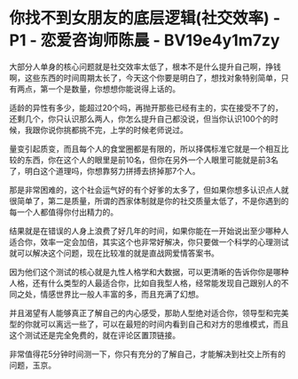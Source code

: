 # 你找不到女朋友的底层逻辑(社交效率) - P1 - 恋爱咨询师陈晨 - BV19e4y1m7zy

大部分人单身的核心问题就是社交效率太低了，根本不是什么提升自己啊，挣钱啊，这些东西的时间周期太长了，今天这个你要是明白了，想找对象特别简单，只有两点，第一个是数量，你想想你能说得上话的。

适龄的异性有多少，能超过20个吗，再抛开那些已经有主的，实在接受不了的，还剩几个，你只认识那么两人，你怎么提升自己都没说，但当你认识100个的时候，我跟你说你挑都挑不完，上学的时候老师说过。

量变引起质变，而且每个人的食堂圈都是有限的，所以择偶标准它就是一个相互比较的东西，你在这个人的眼里是前10名，但你在另外一个人眼里可能就是前3名了，明白这个道理吗，你想靠努力拼搏去挤掉那7个人。

那是非常困难的，这个社会运气好的有个好爹的太多了，但如果你想多认识点人就很简单了，第二是质量，所谓的西家体制就是你的社交质量太低了，不是你遇到的每一个人都值得你付出精力的。

结果就是在错误的人身上浪费了好几年的时间，如果你能在一开始说出至少哪种人适合你，效率一定会加倍，其实这个也非常好解决，你只要做一个科学的心理测试就可以解决这个问题，现在比较准的就是直战网爱情答案书。

因为他们这个测试的核心就是九性人格学和大数据，可以更清晰的告诉你你是哪种人格，还有什么类型的人最适合你，比如自我型人格，经常能发现自己跟别人的不同之处，情感世界比一般人丰富的多，而且充满了幻想。

并且渴望有人能够真正了解自己的内心感受，那助人型绝对适合你，领导型和完美型的你就可以离远一些了，可以在最短的时间内看到自己和对方的思维模式，而且这个测试还是完全免费的，就在评论区置顶链接。

非常值得花5分钟时间测一下，你只有充分的了解自己，才能解决到社交上所有的问题，玉京。